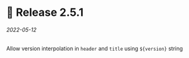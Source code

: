 

# :rocket: Release 2.5.1 
###### 2022-05-12

Allow version interpolation in `header` and `title` using `${version}` string

